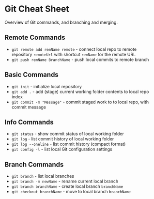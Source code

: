 # Git Cheat Sheet

Overview of Git commands, and branching and merging.

## Remote Commands
* `git remote add remName remote` - connect local repo to remote repository `remoteUrl` with shortcut `remName` for the remote URL
* `git push remName BranchName` - push local commits to remote branch

## Basic Commands
* `git init` - initialize local repository
* `git add .` - add (stage) current working folder contents to local repo index
* `git commit -m "Message"` - commit staged work to to local repo, with commit message

## Info Commands
* `git status` - show commit status of local working folder
* `git log` - list commit history of local working folder
* `git log --oneline` - list commit history (compact format)
* `git config -l` - list local Git configuration settings

## Branch Commands
* `git branch` - list local branches
* `git branch -m newName` - rename current local branch
* `git branch branchName` -  create local branch `branchName`
* `git checkout branchName` - move to local branch `branchName`